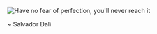 ![Have no fear of perfection, you'll never reach it](https://raw.github.com/juliancheal/dotfiles/master/resources/logo.png)

~ Salvador Dali
